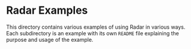 # Radar Examples

This directory contains various examples of using Radar in various
ways. Each subdirectory is an example with its own `README` file explaining
the purpose and usage of the example.

